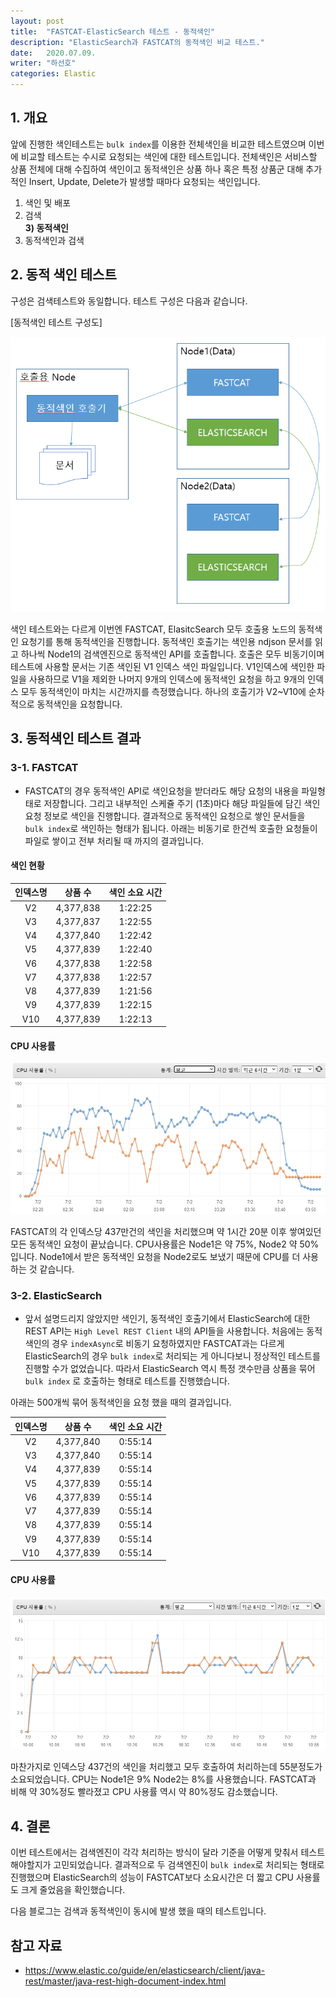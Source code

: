 ```yaml
---
layout: post
title:  "FASTCAT-ElasticSearch 테스트 - 동적색인"
description: "ElasticSearch과 FASTCAT의 동적색인 비교 테스트."
date:   2020.07.09.
writer: "하선호"
categories: Elastic
---
```


## 1. 개요
앞에 진행한 색인테스트는 `bulk index`를 이용한 전체색인을 비교한 테스트였으며 이번에 비교할 테스트는 수시로 요청되는 색인에 대한 테스트입니다. 전체색인은 서비스할 상품 전체에 대해 수집하여 색인이고 동적색인은 상품 하나 혹은 특정 상품군 대해 추가적인 Insert, Update, Delete가 발생할 때마다 요청되는 색인입니다. 

1) 색인 및 배포  
2) 검색  
**3) 동적색인**  
4) 동적색인과 검색  


## 2. 동적 색인 테스트

구성은 검색테스트와 동일합니다. 테스트 구성은 다음과 같습니다.

[동적색인 테스트 구성도]

![/images/2020-07-09-Elasticsearch-DynamicIndex/di-test-diagram.png](/images/2020-07-09-Elasticsearch-DynamicIndex/di-test-diagram.png)

색인 테스트와는 다르게 이번엔 FASTCAT, ElasitcSearch 모두 호출용 노드의 동적색인 요청기를 통해 동적색인을 진행합니다.
동적색인 호출기는 색인용 ndjson 문서를 읽고 하나씩 Node1의 검색엔진으로 동적색인 API를 호출합니다. 호출은 모두 비동기이며
테스트에 사용할 문서는 기존 색인된 V1 인덱스 색인 파일입니다. V1인덱스에 색인한 파일을 사용하므로 V1을 제외한 나머지 9개의 인덱스에 동적색인 요청을 하고 9개의 인덱스 모두 동적색인이 마치는 시간까지를 측정했습니다.
하나의 호출기가 V2~V10에 순차적으로 동적색인을 요청합니다.

## 3. 동적색인 테스트 결과

### 3-1. FASTCAT

 - FASTCAT의 경우 동적색인 API로 색인요청을 받더라도 해당 요청의 내용을 파일형태로 저장합니다. 그리고 내부적인 스케쥴 주기 (1초)마다 해당 파일들에 담긴 색인요청 정보로 색인을 진행합니다. 결과적으로 동적색인 요청으로 쌓인 문서들을 `bulk index`로 색인하는 형태가 됩니다. 아래는 비동기로 한건씩 호출한 요청들이 파일로 쌓이고 전부 처리될 때 까지의 결과입니다.

#### 색인 현황

|인덱스명|상품 수|색인 소요 시간|
|:------:|:---:|:---:|
|V2|4,377,838|1:22:25|
|V3|4,377,837|1:22:55|
|V4|4,377,840|1:22:42|
|V5|4,377,839|1:22:40|
|V6|4,377,838|1:22:58|
|V7|4,377,838|1:22:57|
|V8|4,377,839|1:21:56|
|V9|4,377,839|1:22:15|
|V10|4,377,839|1:22:13|

#### CPU 사용률

![/images/2020-07-09-Elasticsearch-DynamicIndex/di-test-fastcat-cpu.png](/images/2020-07-09-Elasticsearch-DynamicIndex/di-test-fastcat-cpu.png)


FASTCAT의 각 인덱스당 437만건의 색인을 처리했으며 약 1시간 20분 이후 쌓여있던 모든 동적색인 요청이 끝났습니다. CPU사용률은 Node1은 약 75%, Node2 약 50%입니다. Node1에서 받은 동적색인 요청을 Node2로도 보냈기 때문에 CPU를 더 사용하는 것 같습니다.

### 3-2. ElasticSearch

- 앞서 설명드리지 않았지만 색인기, 동적색인 호출기에서 ElasticSearch에 대한 REST API는 `High Level REST Client` 내의 API들을 사용합니다. 처음에는 동적색인의 경우 `indexAsync`로 비동기 요청하였지만 FASTCAT과는 다르게 ElasticSearch의 경우 `bulk index`로 처리되는 게 아니다보니 정상적인 테스트를 진행할 수가 없었습니다. 따라서 ElasticSearch 역시 특정 갯수만큼 상품을 묶어 `bulk index` 로 호출하는 형태로 테스트를 진행했습니다.

아래는 500개씩 묶어 동적색인을 요청 했을 때의 결과입니다.

|인덱스명|상품 수|색인 소요 시간|
|:------:|:---:|:---:|
|V2|4,377,840|0:55:14|
|V3|4,377,840|0:55:14|
|V4|4,377,839|0:55:14|
|V5|4,377,839|0:55:14|
|V6|4,377,839|0:55:14|
|V7|4,377,839|0:55:14|
|V8|4,377,839|0:55:14|
|V9|4,377,839|0:55:14|
|V10|4,377,839|0:55:14|

#### CPU 사용률

![/images/2020-07-09-Elasticsearch-DynamicIndex/di-test-es-cpu.png](/images/2020-07-09-Elasticsearch-DynamicIndex/di-test-es-cpu.png)


마찬가지로 인덱스당 437건의 색인을 처리했고 모두 호출하여 처리하는데 55분정도가 소요되었습니다. CPU는 Node1은 9% Node2는 8%를 사용했습니다. FASTCAT과 비해 약 30%정도 빨라졌고 CPU 사용률 역시 약 80%정도 감소했습니다.


## 4. 결론
이번 테스트에서는 검색엔진이 각각 처리하는 방식이 달라 기준을 어떻게 맞춰서 테스트 해야할지가 고민되었습니다.
결과적으로 두 검색엔진이 `bulk index`로 처리되는 형태로 진행했으며 ElasticSearch의 성능이 FASTCAT보다 소요시간은 더 짧고 CPU 사용률도 크게 줄었음을 확인했습니다.

다음 블로그는 검색과 동적색인이 동시에 발생 했을 때의 테스트입니다.


## 참고 자료
- https://www.elastic.co/guide/en/elasticsearch/client/java-rest/master/java-rest-high-document-index.html